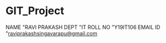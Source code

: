 # GIT_Project
NAME "RAVI PRAKASH
DEPT "IT
ROLL NO "Y19IT106
EMAIL ID "raviprakashsingavarapu@gmail.com
